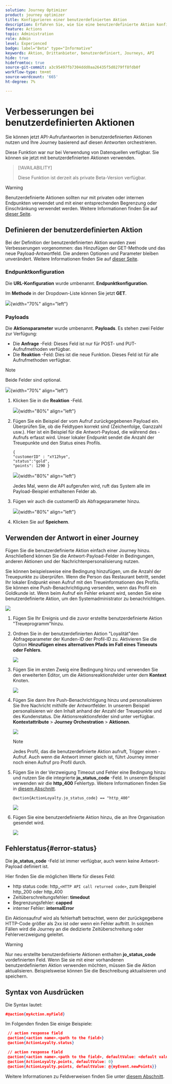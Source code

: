 ```yaml
---
solution: Journey Optimizer
product: journey optimizer
title: Konfigurieren einer benutzerdefinierten Aktion
description: Erfahren Sie, wie Sie eine benutzerdefinierte Aktion konfigurieren können
feature: Actions
topic: Administration
role: Admin
level: Experienced
badge: label="Beta" type="Informative"
keywords: Aktion, Drittanbieter, benutzerdefiniert, Journeys, API
hide: true
hidefromtoc: true
source-git-commit: a3c95497fb7304ddd0aa26435f5d0279ff8fdb0f
workflow-type: tm+mt
source-wordcount: '665'
ht-degree: 7%

---
```


# Verbesserungen bei benutzerdefinierten Aktionen

Sie können jetzt API-Aufrufantworten in benutzerdefinierten Aktionen nutzen und Ihre Journey basierend auf diesen Antworten orchestrieren.

Diese Funktion war nur bei Verwendung von Datenquellen verfügbar. Sie können sie jetzt mit benutzerdefinierten Aktionen verwenden.

>[!AVAILABILITY]
>
>Diese Funktion ist derzeit als private Beta-Version verfügbar.

>[!WARNING]
>
>Benutzerdefinierte Aktionen sollten nur mit privaten oder internen Endpunkten verwendet und mit einer entsprechenden Begrenzung oder Einschränkung verwendet werden. Weitere Informationen finden Sie auf [dieser Seite](../configuration/external-systems.md).

## Definieren der benutzerdefinierten Aktion

Bei der Definition der benutzerdefinierten Aktion wurden zwei Verbesserungen vorgenommen: das Hinzufügen der GET-Methode und das neue Payload-Antwortfeld. Die anderen Optionen und Parameter bleiben unverändert. Weitere Informationen finden Sie auf [dieser Seite](../action/about-custom-action-configuration.md).

### Endpunktkonfiguration

Die **URL-Konfiguration** wurde umbenannt. **Endpunktkonfiguration**.

Im **Methode** in der Dropdown-Liste können Sie jetzt **GET**.

![](assets/action-response1.png){width="70%" align="left"}

### Payloads

Die **Aktionsparameter** wurde umbenannt. **Payloads**. Es stehen zwei Felder zur Verfügung:

* Die **Anfrage** -Feld: Dieses Feld ist nur für POST- und PUT-Aufrufmethoden verfügbar.
* Die **Reaktion** -Feld: Dies ist die neue Funktion. Dieses Feld ist für alle Aufrufmethoden verfügbar.

>[!NOTE]
> 
>Beide Felder sind optional.

![](assets/action-response2.png){width="70%" align="left"}

1. Klicken Sie in die **Reaktion** -Feld.

   ![](assets/action-response3.png){width="80%" align="left"}

1. Fügen Sie ein Beispiel der vom Aufruf zurückgegebenen Payload ein. Überprüfen Sie, ob die Feldtypen korrekt sind (Zeichenfolge, Ganzzahl usw.). Hier ist ein Beispiel für die Antwort-Payload, die während des -Aufrufs erfasst wird. Unser lokaler Endpunkt sendet die Anzahl der Treuepunkte und den Status eines Profils.

   ```
   {
   "customerID" : "xY12hye",    
   "status":"gold",
   "points": 1290 }
   ```

   ![](assets/action-response4.png){width="80%" align="left"}

   Jedes Mal, wenn die API aufgerufen wird, ruft das System alle im Payload-Beispiel enthaltenen Felder ab.

1. Fügen wir auch die customerID als Abfrageparameter hinzu.

   ![](assets/action-response9.png){width="80%" align="left"}

1. Klicken Sie auf **Speichern**.

## Verwenden der Antwort in einer Journey

Fügen Sie die benutzerdefinierte Aktion einfach einer Journey hinzu. Anschließend können Sie die Antwort-Payload-Felder in Bedingungen, anderen Aktionen und der Nachrichtenpersonalisierung nutzen.

Sie können beispielsweise eine Bedingung hinzufügen, um die Anzahl der Treuepunkte zu überprüfen. Wenn die Person das Restaurant betritt, sendet Ihr lokaler Endpunkt einen Aufruf mit den Treueinformationen des Profils. Sie können eine Push-Benachrichtigung versenden, wenn das Profil ein Goldkunde ist. Wenn beim Aufruf ein Fehler erkannt wird, senden Sie eine benutzerdefinierte Aktion, um den Systemadministrator zu benachrichtigen.

![](assets/action-response5.png)

1. Fügen Sie Ihr Ereignis und die zuvor erstellte benutzerdefinierte Aktion &quot;Treueprogramm&quot;hinzu.

1. Ordnen Sie in der benutzerdefinierten Aktion &quot;Loyalität&quot;den Abfrageparameter der Kunden-ID der Profil-ID zu. Aktivieren Sie die Option **Hinzufügen eines alternativen Pfads im Fall eines Timeouts oder Fehlers**.

   ![](assets/action-response10.png)

1. Fügen Sie im ersten Zweig eine Bedingung hinzu und verwenden Sie den erweiterten Editor, um die Aktionsreaktionsfelder unter dem **Kontext** Knoten.

   ![](assets/action-response6.png)

1. Fügen Sie dann Ihre Push-Benachrichtigung hinzu und personalisieren Sie Ihre Nachricht mithilfe der Antwortfelder. In unserem Beispiel personalisieren wir den Inhalt anhand der Anzahl der Treuepunkte und des Kundenstatus. Die Aktionsreaktionsfelder sind unter verfügbar. **Kontextattribute** > **Journey Orchestration** > **Aktionen**.

   ![](assets/action-response8.png)

   >[!NOTE]
   >
   >Jedes Profil, das die benutzerdefinierte Aktion aufruft, Trigger einen -Aufruf. Auch wenn die Antwort immer gleich ist, führt Journey immer noch einen Aufruf pro Profil durch.

1. Fügen Sie in der Verzweigung Timeout und Fehler eine Bedingung hinzu und nutzen Sie die integrierte **jo_status_code** -Feld. In unserem Beispiel verwenden wir die
   **http_400** Fehlertyp. Weitere Informationen finden Sie in [diesem Abschnitt](#error-status).

   ```
   @action{ActionLoyalty.jo_status_code} == "http_400"
   ```

   ![](assets/action-response7.png)

1. Fügen Sie eine benutzerdefinierte Aktion hinzu, die an Ihre Organisation gesendet wird.

   ![](assets/action-response11.png)

## Fehlerstatus{#error-status}

Die **jo_status_code** -Feld ist immer verfügbar, auch wenn keine Antwort-Payload definiert ist.

Hier finden Sie die möglichen Werte für dieses Feld:

* http status code: http_`<HTTP API call returned code>`, zum Beispiel http_200 oder http_400
* Zeitüberschreitungsfehler: **timedout**
* Begrenzungsfehler: **capped**
* interner Fehler: **internalError**

Ein Aktionsaufruf wird als fehlerhaft betrachtet, wenn der zurückgegebene HTTP-Code größer als 2xx ist oder wenn ein Fehler auftritt. In solchen Fällen wird die Journey an die dedizierte Zeitüberschreitung oder Fehlerverzweigung geleitet.

>[!WARNING]
>
>Nur neu erstellte benutzerdefinierte Aktionen enthalten **jo_status_code** vordefinierten Feld. Wenn Sie sie mit einer vorhandenen benutzerdefinierten Aktion verwenden möchten, müssen Sie die Aktion aktualisieren. Beispielsweise können Sie die Beschreibung aktualisieren und speichern.

## Syntax von Ausdrücken

Die Syntax lautet:

```json
#@action{myAction.myField} 
```

Im Folgenden finden Sie einige Beispiele:

```json
 // action response field
 @action{<action name>.<path to the field>}
 @action{ActionLoyalty.status}
```

```json
 // action response field
 @action{<action name>.<path to the field>, defaultValue: <default value expression>}
 @action{ActionLoyalty.points, defaultValue: 0}
 @action{ActionLoyalty.points, defaultValue: @{myEvent.newPoints}}
```

Weitere Informationen zu Feldverweisen finden Sie unter [diesem Abschnitt](../building-journeys/expression/field-references.md).
